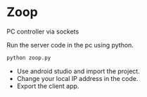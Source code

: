 # Zoop
PC controller via sockets

Run the server code in the pc using python.

```python
python zoop.py
```

* Use android studio and import the project. 
* Change your local IP address in the code.
* Export the client app.
